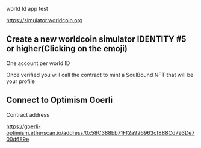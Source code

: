 world Id app test


https://simulator.worldcoin.org

## Create a new worldcoin simulator IDENTITY  #5 or higher(Clicking on the emoji)

One account per world ID

Once verified you will call the contract to mint a SoulBound NFT that will be your profile 

## Connect to Optimism Goerli

Contract address

https://goerli-optimism.etherscan.io/address/0x58C388bb71Ff2a926963cf888Cd793De700d6E9e

